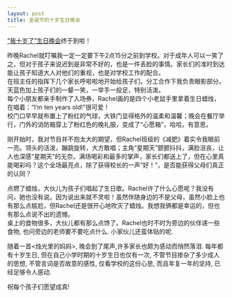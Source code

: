 ```yaml
---
layout: post
title: 圣诞节的十岁生日晚会
---
```


<p><a href="http://sps.bsddc.com/onews.asp?id=299">“我十岁了”生日晚会</a>终于到啦！</p>
<p>昨晚Rachel就叮嘱我一定一定要下午2点15分之前到学校。对于成年人可以一笑了之，但对于孩子来说迟到是非常不好的，也是一件丢脸的事情。家长们的准时到达能让孩子知道大人对他们的重视，也是对学校工作的配合。<br />
在班主任的指挥下几个家长呼啦啦地开始给孩子们，分工合作下我负责眼影部分。天蓝色加上孩子们的一颦一笑，一举手一投足，特别活泼。<br />
每个小朋友都亲手制作了入场券，Rachel画的是四个小老鼠手里拿着生日蜡烛，在唱着：“I’m ten years old!”很可爱！<br />
校门口早早就布置上了粉红的气球，大铁门显得格外的温柔和温馨；晚会在餐厅举行，门外的消防箱穿上了粉红色的晚礼服，变成了“心愿箱”，哈哈，有意思。</p>
<p>刚开始时，我对节目并不抱太大的期望，但Rachel班级的《减肥》着实令我眼前一亮。领头的活泼，蹦跳旋转，大方敢唱；主角“星期天”颤颤抖抖，满脸沮丧，让人也深感“星期天”的无奈。满场喝彩和最多的掌声，家长们都送上了，但在心里真能喝彩吗？这个全场最亮点，除了获得校长的一声“好！”，是否能获得父母们真正的认同？</p>
<p>点燃了蜡烛，大伙儿为孩子们唱起了生日歌。Rachel许了什么心愿呢？我没有问，她也没有说。因为说出来就不灵啦！虽然伴随身边的不是父母，虽然小脸上也有那么点尴尬，但Rachel还是很开心地吹灭了蜡烛。我想我俩都是幸运的，但也有那么点说不出的遗憾。<br />
桌上的食物很多，大伙儿都有那么点馋了。Rachel也时不时为旁边的伙伴递一些食物, 也问旁边的老师要不要吃点什么. 小家伙儿还蛮体贴的呢. </p>
<p>随着一首<烛光里的妈妈>, 晚会到了尾声,许多家长也颇为感动而悄然落泪. 每年都有十岁生日, 但在自己小学时期的十岁生日也仅有一次, 不管节目掺杂了多少成人的思想, 不管言词是否故意的感性, 仅看学校的这份心思, 而且年复一年的坚持, 已经足够令人感动. </p>
<p>祝每个孩子们愿望成真! </p>
